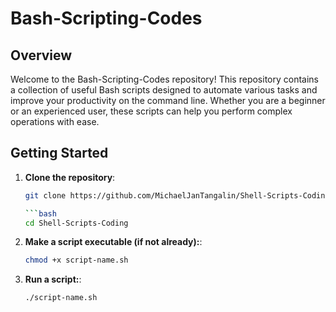 # Bash-Scripting-Codes

## Overview
Welcome to the Bash-Scripting-Codes repository! This repository contains a collection of useful Bash scripts designed to automate various tasks and improve your productivity on the command line. Whether you are a beginner or an experienced user, these scripts can help you perform complex operations with ease.

## Getting Started

1. **Clone the repository**:
   ```bash
   git clone https://github.com/MichaelJanTangalin/Shell-Scripts-Coding.git
   
   ```bash
   cd Shell-Scripts-Coding
   
2. **Make a script executable (if not already):**:
   ```bash
   chmod +x script-name.sh

3. **Run a script:**:
   ```bash
   ./script-name.sh
